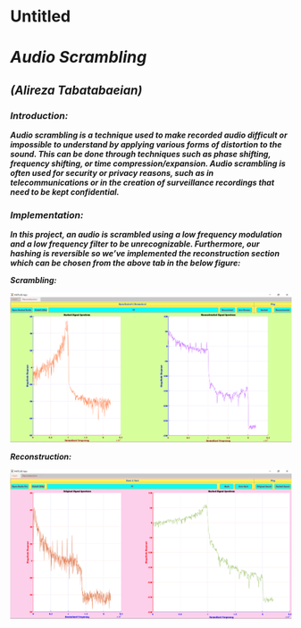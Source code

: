 # Untitled

# ***Audio Scrambling***

## ***(Alireza Tabatabaeian)***

### ***Introduction:***

***Audio scrambling is a technique used to make recorded audio difficult or impossible to understand by applying various forms of distortion to the sound. This can be done through techniques such as phase shifting, frequency shifting, or time compression/expansion. Audio scrambling is often used for security or privacy reasons, such as in telecommunications or in the creation of surveillance recordings that need to be kept confidential.***

### ***Implementation:***

***In this project, an audio is scrambled using a low frequency modulation and a low frequency filter to be unrecognizable. Furthermore, our hashing is reversible so we’ve implemented the reconstruction section which can be chosen from the above tab in the below figure:***

***Scrambling:***

<div style="text-align:center"><img src=".\resources\fig1.png" /></div>

***Reconstruction:***

<div style="text-align:center"><img src=".\resources\fig2.png" /></div>
